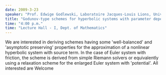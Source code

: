 ```yaml
---
date: 2009-3-23
speaker: "Prof. Edwige Godlewski, Laboratoire Jacques-Louis Lions, Universit Pierre et Marie Curie Paris 6"
title: "Godunov-type schemes for hyperbolic systems with parameter dependent source; the case of Euler system with friction."
time: "4:00 p.m." 
time: "Lecture Hall - I, Dept. of Mathematics"
---
```

We are interested in deriving schemes having some 'well-balanced' and 'asymptotic preserving' properties for the approximation of a nonlinear hyperbolic system with source term. In the case of Euler system with friction, the scheme is derived from simple Riemann solvers or equivalently using a relaxation scheme for the enlarged Euler system with 'potential'. All interested are Welcome
